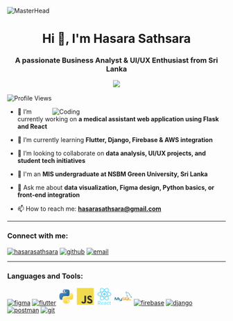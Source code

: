 ![MasterHead](https://i.ibb.co/207qhjw0/image.png)

<h1 align="center">Hi 👋, I'm Hasara Sathsara</h1>
<h3 align="center">A passionate Business Analyst & UI/UX Enthusiast from Sri Lanka</h3>

<div align="center">
  <img src="https://readme-typing-svg.herokuapp.com?font=Fira+Code&pause=1000&color=F75C7E&center=true&vCenter=true&width=450&lines=Business+Analytics+%7C+UI/UX+Design;MIS+Undergraduate+%7C+Tech+Enthusiast;Exploring+Data%2C+Design%2C+and+Development;Always+learning+something+new!" />
</div>

![Profile Views](https://komarev.com/ghpvc/?username=HasaraSathsara&style=flat-square&color=blue)

<img align="right" alt="Coding" width="400" src="https://i.ibb.co/8n2G3wQz/image.png">

- 🔭 I’m currently working on **a medical assistant web application using Flask and React**

- 🌱 I’m currently learning **Flutter, Django, Firebase & AWS integration**

- 👯 I’m looking to collaborate on **data analysis, UI/UX projects, and student tech initiatives**

- 💼 I'm an **MIS undergraduate at NSBM Green University, Sri Lanka**

- 💬 Ask me about **data visualization, Figma design, Python basics, or front-end integration**

- 📫 How to reach me: **hasarasathsara@gmail.com**

---

<h3 align="left">Connect with me:</h3>
<p align="left">
  <a href="https://www.linkedin.com/in/hasarasathsara" target="blank"><img align="center" src="https://raw.githubusercontent.com/rahuldkjain/github-profile-readme-generator/master/src/images/icons/Social/linked-in-alt.svg" alt="hasarasathsara" height="30" width="40" /></a>
  <a href="https://github.com/HasaraSathsara" target="blank"><img align="center" src="https://raw.githubusercontent.com/rahuldkjain/github-profile-readme-generator/master/src/images/icons/Social/github.svg" alt="github" height="30" width="40" /></a>
  <a href="mailto:hasarasathsara@gmail.com" target="blank"><img align="center" src="https://raw.githubusercontent.com/gauravghongde/social-icons/master/SVG/White/Gmail_white.svg" alt="email" height="30" width="40" /></a>
</p>

---

<h3 align="left">Languages and Tools:</h3>
<p align="left">
  <a href="https://figma.com/" target="_blank"><img src="https://www.vectorlogo.zone/logos/figma/figma-icon.svg" alt="figma" width="40" height="40"/></a>
  <a href="https://flutter.dev" target="_blank"><img src="https://www.vectorlogo.zone/logos/flutterio/flutterio-icon.svg" alt="flutter" width="40" height="40"/></a>
  <a href="https://www.python.org" target="_blank"><img src="https://raw.githubusercontent.com/devicons/devicon/master/icons/python/python-original.svg" alt="python" width="40" height="40"/></a>
  <a href="https://www.javascript.com/" target="_blank"><img src="https://raw.githubusercontent.com/devicons/devicon/master/icons/javascript/javascript-original.svg" alt="javascript" width="40" height="40"/></a>
  <a href="https://reactjs.org/" target="_blank"><img src="https://raw.githubusercontent.com/devicons/devicon/master/icons/react/react-original-wordmark.svg" alt="react" width="40" height="40"/></a>
  <a href="https://www.mysql.com/" target="_blank"><img src="https://raw.githubusercontent.com/devicons/devicon/master/icons/mysql/mysql-original-wordmark.svg" alt="mysql" width="40" height="40"/></a>
  <a href="https://firebase.google.com/" target="_blank"><img src="https://www.vectorlogo.zone/logos/firebase/firebase-icon.svg" alt="firebase" width="40" height="40"/></a>
  <a href="https://www.djangoproject.com/" target="_blank"><img src="https://cdn.worldvectorlogo.com/logos/django.svg" alt="django" width="40" height="40"/></a>
  <a href="https://www.postman.com/" target="_blank"><img src="https://www.vectorlogo.zone/logos/getpostman/getpostman-icon.svg" alt="postman" width="40" height="40"/></a>
  <a href="https://git-scm.com/" target="_blank"><img src="https://www.vectorlogo.zone/logos/git-scm/git-scm-icon.svg" alt="git" width="40" height="40"/></a>
</p>
